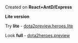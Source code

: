 Created on **React+AntD/Express**

**Lite version**

Try **lite** - [dota2preview.heroes.lite](https://dota2preview-heroes-lite.netlify.app/)

Look **full** - [dota2heroes.preview](https://github.com/carrymisss/dota2heroes.preview)
